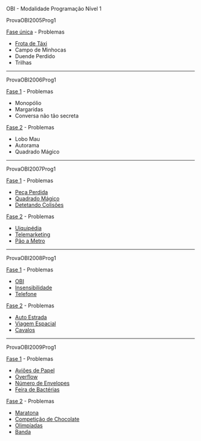 OBI - Modalidade Programação Nível 1

ProvaOBI2005Prog1

[Fase única](http://olimpiada.ic.unicamp.br/passadas/OBI2005/res_prog/programacao_n1 "Fase única") - Problemas
- [Frota de Táxi]()
- Campo de Minhocas
- Duende Perdido
- Trilhas

----

ProvaOBI2006Prog1

[Fase 1](http://olimpiada.ic.unicamp.br/passadas/OBI2006/res_fase1_prog/programacao_n1/tarefas_solucoes "Fase 1") - Problemas
- Monopólio
- Margaridas
- Conversa não tão secreta

[Fase 2](http://olimpiada.ic.unicamp.br/passadas/OBI2006/res_fase2_prog/programacao_n1/tarefas_solucoes "Fase 2") - Problemas
- Lobo Mau
- Autorama
- Quadrado Mágico

----

ProvaOBI2007Prog1

[Fase 1](http://olimpiada.ic.unicamp.br/passadas/OBI2007/res_fase1_prog/programacao_n1/tarefas_solucoes "Fase 1") - Problemas
- [Peça Perdida](http://olimpiada.ic.unicamp.br/pratique/programacao/nivel1/2007f1p1_perdida)
- [Quadrado Mágico](http://olimpiada.ic.unicamp.br/pratique/programacao/nivel1/2007f1p1_magico)
- [Detetando Colisões](http://olimpiada.ic.unicamp.br/pratique/programacao/nivel1/2007f1p1_colisoes)

[Fase 2](http://olimpiada.ic.unicamp.br/passadas/OBI2007/res_fase2_prog/programacao_n1/tarefas_solucoes "Fase 2") - Problemas
- [Uiquipédia](http://olimpiada.ic.unicamp.br/pratique/programacao/nivel1/2007f2p1_uiqui)
- [Telemarketing](http://olimpiada.ic.unicamp.br/pratique/programacao/nivel1/2007f2p1_tele)
- [Pão a Metro](http://olimpiada.ic.unicamp.br/pratique/programacao/nivel1/2007f2p1_metro)

----

ProvaOBI2008Prog1

[Fase 1](http://olimpiada.ic.unicamp.br/passadas/OBI2008/res_fase1_prog/programacao_n1/tarefas_solucoes "Fase 1") - Problemas
- [OBI](http://olimpiada.ic.unicamp.br/pratique/programacao/nivel1/2008f1p1_obi)
- [Insensibilidade](http://olimpiada.ic.unicamp.br/pratique/programacao/nivel1/2008f1p1_insens)
- [Telefone](http://olimpiada.ic.unicamp.br/pratique/programacao/nivel1/2008f1p1_telefone)

[Fase 2](http://olimpiada.ic.unicamp.br/passadas/OBI2008/res_fase2_prog/programacao_n1/tarefas_solucoes "Fase 2") - Problemas
- [Auto Estrada](http://olimpiada.ic.unicamp.br/pratique/programacao/nivel1/2008f2p1_auto)
- [Viagem Espacial](http://olimpiada.ic.unicamp.br/pratique/programacao/nivel1/2008f2p1_viagem)
- [Cavalos](http://olimpiada.ic.unicamp.br/pratique/programacao/nivel1/2008f2p1_cavalos)

----

ProvaOBI2009Prog1

[Fase 1](http://olimpiada.ic.unicamp.br/passadas/OBI2009/res_fase1_prog/programacao_n1/tarefas_solucoes "Fase 1") - Problemas
- [Aviões de Papel](http://olimpiada.ic.unicamp.br/pratique/programacao/nivel1/2009f1p1_papel)
- [Overflow](http://olimpiada.ic.unicamp.br/pratique/programacao/nivel1/2009f1p1_overflow)
- [Número de Envelopes](http://olimpiada.ic.unicamp.br/pratique/programacao/nivel1/2009f1p1_envelopes)
- [Feira de Bactérias](http://olimpiada.ic.unicamp.br/pratique/programacao/nivel1/2009f1p1_bacterias)

[Fase 2](http://olimpiada.ic.unicamp.br/passadas/OBI2009/res_fase2_prog/programacao_n1/tarefas_solucoes "Fase 2") - Problemas
- [Maratona](http://olimpiada.ic.unicamp.br/pratique/programacao/nivel1/2009f2p1_maratona)
- [Competição de Chocolate](http://olimpiada.ic.unicamp.br/pratique/programacao/nivel1/2009f2p1_chocolate)
- [Olimpíadas](http://olimpiada.ic.unicamp.br/pratique/programacao/nivel1/2009f2p1_olimp)
- [Banda](http://olimpiada.ic.unicamp.br/pratique/programacao/nivel1/2009f2p1_banda)